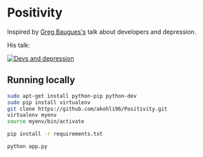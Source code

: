 # Positivity

Inspired by [Greg Baugues's](http://baugues.com/) talk about developers and depression.

His talk:

[![Devs and depression](http://img.youtube.com/vi/yFIa-Mc2KSk/0.jpg)](http://www.youtube.com/watch?v=yFIa-Mc2KSk)

## Running locally

```bash
sudo apt-get install python-pip python-dev
sudo pip install virtualenv
git clone https://github.com/akohli96/Positivity.git
virtualenv myenv
source myenv/bin/activate

pip install -r requirements.txt

python app.py

```
